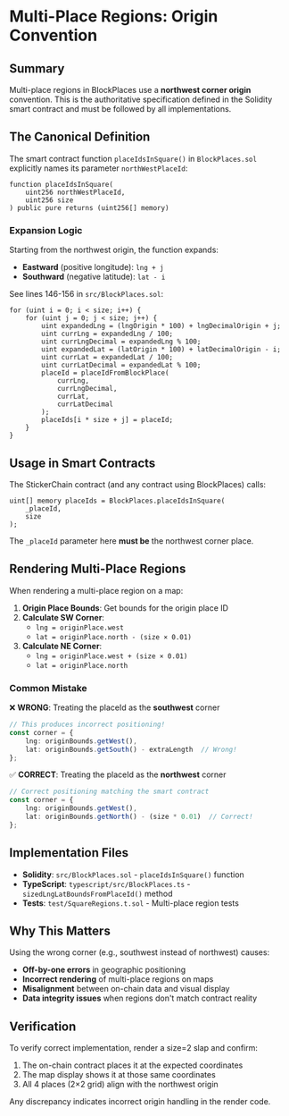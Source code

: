 # Multi-Place Regions: Origin Convention

## Summary

Multi-place regions in BlockPlaces use a **northwest corner origin** 
convention. This is the authoritative specification defined in the 
Solidity smart contract and must be followed by all implementations.

## The Canonical Definition

The smart contract function `placeIdsInSquare()` in `BlockPlaces.sol` 
explicitly names its parameter `northWestPlaceId`:

```solidity
function placeIdsInSquare(
    uint256 northWestPlaceId, 
    uint256 size
) public pure returns (uint256[] memory)
```

### Expansion Logic

Starting from the northwest origin, the function expands:
- **Eastward** (positive longitude): `lng + j`
- **Southward** (negative latitude): `lat - i`

See lines 146-156 in `src/BlockPlaces.sol`:

```solidity
for (uint i = 0; i < size; i++) {
    for (uint j = 0; j < size; j++) {
        uint expandedLng = (lngOrigin * 100) + lngDecimalOrigin + j;
        uint currLng = expandedLng / 100;
        uint currLngDecimal = expandedLng % 100;
        uint expandedLat = (latOrigin * 100) + latDecimalOrigin - i;
        uint currLat = expandedLat / 100;
        uint currLatDecimal = expandedLat % 100;
        placeId = placeIdFromBlockPlace(
            currLng, 
            currLngDecimal, 
            currLat, 
            currLatDecimal
        );
        placeIds[i * size + j] = placeId;
    }
}
```

## Usage in Smart Contracts

The StickerChain contract (and any contract using BlockPlaces) calls:

```solidity
uint[] memory placeIds = BlockPlaces.placeIdsInSquare(
    _placeId, 
    size
);
```

The `_placeId` parameter here **must be** the northwest corner place.

## Rendering Multi-Place Regions

When rendering a multi-place region on a map:

1. **Origin Place Bounds**: Get bounds for the origin place ID
2. **Calculate SW Corner**: 
   - `lng = originPlace.west`
   - `lat = originPlace.north - (size × 0.01)`
3. **Calculate NE Corner**:
   - `lng = originPlace.west + (size × 0.01)` 
   - `lat = originPlace.north`

### Common Mistake

❌ **WRONG**: Treating the placeId as the **southwest** corner
```typescript
// This produces incorrect positioning!
const corner = {
    lng: originBounds.getWest(),
    lat: originBounds.getSouth() - extraLength  // Wrong!
};
```

✅ **CORRECT**: Treating the placeId as the **northwest** corner
```typescript
// Correct positioning matching the smart contract
const corner = {
    lng: originBounds.getWest(),
    lat: originBounds.getNorth() - (size * 0.01)  // Correct!
};
```

## Implementation Files

- **Solidity**: `src/BlockPlaces.sol` - `placeIdsInSquare()` function
- **TypeScript**: `typescript/src/BlockPlaces.ts` - 
  `sizedLngLatBoundsFromPlaceId()` method
- **Tests**: `test/SquareRegions.t.sol` - Multi-place region tests

## Why This Matters

Using the wrong corner (e.g., southwest instead of northwest) causes:
- **Off-by-one errors** in geographic positioning
- **Incorrect rendering** of multi-place regions on maps
- **Misalignment** between on-chain data and visual display
- **Data integrity issues** when regions don't match contract reality

## Verification

To verify correct implementation, render a size=2 slap and confirm:
1. The on-chain contract places it at the expected coordinates
2. The map display shows it at those same coordinates
3. All 4 places (2×2 grid) align with the northwest origin

Any discrepancy indicates incorrect origin handling in the render code.

